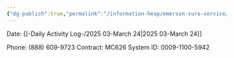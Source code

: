 ```yaml
---
{"dg-publish":true,"permalink":"/information-heap/emerson-sure-service/","noteIcon":"","created":"2025-05-20T10:32:04.164-05:00"}
---
```


Date: [[-Daily Activity Log-/2025 03-March 24\|2025 03-March 24]]

Phone: (888) 609-9723
Contract: MC626
System ID: 0009-1100-5942